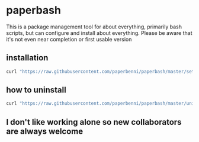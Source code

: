 # paperbash

This is a package management tool for about everything, primarily bash scripts, but can configure and install about everything. Please be aware that it's not even near completion or first usable version

## installation

```sh
curl "https://raw.githubusercontent.com/paperbenni/paperbash/master/setup.sh" > papersetup.sh; source papersetup.sh; rm papersetup.sh
```

## how to uninstall

```sh
curl "https://raw.githubusercontent.com/paperbenni/paperbash/master/uninstall.sh" > paperuninstall.sh; source paperuninstall.sh; rm paperuninstall.sh
```

## I don't like working alone so new collaborators are always welcome
